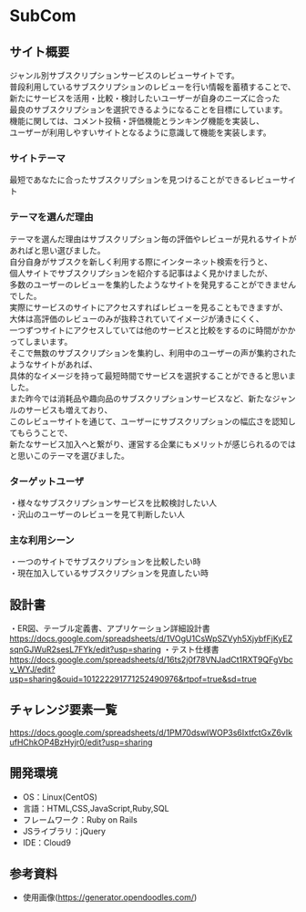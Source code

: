 # SubCom

## サイト概要
ジャンル別サブスクリプションサービスのレビューサイトです。  
普段利用しているサブスクリプションのレビューを行い情報を蓄積することで、  
新たにサービスを活用・比較・検討したいユーザーが自身のニーズに合った</br>
最良のサブスクリプションを選択できるようになることを目標にしています。  </br>
機能に関しては、コメント投稿・評価機能とランキング機能を実装し、  
ユーザーが利用しやすいサイトとなるように意識して機能を実装します。
</br>
### サイトテーマ
最短であなたに合ったサブスクリプションを見つけることができるレビューサイト
</br>
### テーマを選んだ理由
テーマを選んだ理由はサブスクリプション毎の評価やレビューが見れるサイトがあればと思い選びました。  
自分自身がサブスクを新しく利用する際にインターネット検索を行うと、  
個人サイトでサブスクリプションを紹介する記事はよく見かけましたが、  
多数のユーザーのレビューを集約したようなサイトを発見することができませんでした。  
実際にサービスのサイトにアクセスすればレビューを見ることもできますが、  
大体は高評価のレビューのみが抜粋されていてイメージが湧きにくく、  
一つずつサイトにアクセスしていては他のサービスと比較をするのに時間がかかってしまいます。  
そこで無数のサブスクリプションを集約し、利用中のユーザーの声が集約されたようなサイトがあれば、  
具体的なイメージを持って最短時間でサービスを選択することができると思いました。  
また昨今では消耗品や趣向品のサブスクリプションサービスなど、新たなジャンルのサービスも増えており、  
このレビューサイトを通じて、ユーザーにサブスクリプションの幅広さを認知してもらうことで、  
新たなサービス加入へと繋がり、運営する企業にもメリットが感じられるのではと思いこのテーマを選びました。
</br>
### ターゲットユーザ
・様々なサブスクリプションサービスを比較検討したい人</br> 
・沢山のユーザーのレビューを見て判断したい人
</br>
### 主な利用シーン
・一つのサイトでサブスクリプションを比較したい時</br>
・現在加入しているサブスクリプションを見直したい時 
</br>
## 設計書
・ER図、テーブル定義書、アプリケーション詳細設計書<https://docs.google.com/spreadsheets/d/1VOgU1CsWpSZVyh5XjybfFjKyEZsqnGJWuR2sesL7FYk/edit?usp=sharing>
・テスト仕様書<https://docs.google.com/spreadsheets/d/16ts2j0f78VNJadCt1RXT9QFgVbcv_WYJ/edit?usp=sharing&ouid=101222291771252490976&rtpof=true&sd=true>
</br>
## チャレンジ要素一覧
<https://docs.google.com/spreadsheets/d/1PM70dswIWOP3s6IxtfctGxZ6vIkufHChkOP4BzHyjr0/edit?usp=sharing>
</br>
## 開発環境
- OS：Linux(CentOS)
- 言語：HTML,CSS,JavaScript,Ruby,SQL
- フレームワーク：Ruby on Rails
- JSライブラリ：jQuery
- IDE：Cloud9
## 参考資料
- 使用画像(https://generator.opendoodles.com/)
